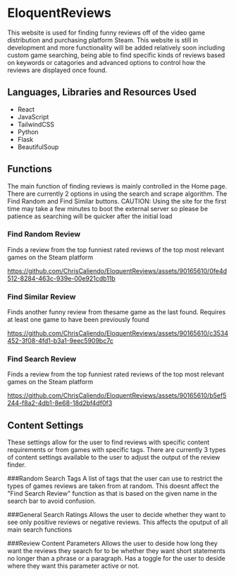 # EloquentReviews
This website is used for finding funny reviews off of the video game distribution and purchasing platform Steam. This website is still in development and more functionality will be added relatively soon including custom game searching, being able to find specific kinds of reviews based on keywords or catagories and advanced options to control how the reviews are displayed once found.

## Languages, Libraries and Resources Used
* React
* JavaScript
* TailwindCSS
* Python
* Flask
* BeautifulSoup

## Functions
The main function of finding reviews is mainly controlled in the Home page. There are currently 2 options in using the search and scrape algorithm. The Find Random and Find Similar buttons. CAUTION: Using the site for the first time may take a few minutes to boot the external server so please be patience as searching will be quicker after the initial load


### Find Random Review
Finds a review from the top funniest rated reviews of the top most relevant games on the Steam platform

https://github.com/ChrisCaliendo/EloquentReviews/assets/90165610/0fe4d512-8284-463c-939e-00e921cdb11b


### Find Similar Review
Finds another funny review from thesame game as the last found. Requires at least one game to have been previously found

https://github.com/ChrisCaliendo/EloquentReviews/assets/90165610/c3534452-3f08-4fd1-b3a1-9eec5909bc7c


### Find Search Review
Finds a review from the top funniest rated reviews of the top most relevant games on the Steam platform

https://github.com/ChrisCaliendo/EloquentReviews/assets/90165610/b5ef5244-f8a2-4db1-8e68-18d2bf4df0f3



## Content Settings
These settings allow for the user to find reviews with specific content requirements or from games with specific tags. There are currently 3 types of content settings available to the user to adjust the output of the review finder.


###Random Search Tags
A list of tags that the user can use to restrict the types of games reviews are taken from at random. This doesnt affect the "Find Search Review" function as that is based on the given name in the search bar to avoid confusion.


###General Search Ratings
Allows the user to decide whether they want to see only positive reviews or negative reviews. This affects the oputput of all main search functions


###Review Content Parameters
Allows the user to deside how long they want the reviews they search for to be whether they want short statements no longer than a phrase or a paragraph. Has a toggle for the user to deside where they want this parameter active or not.









